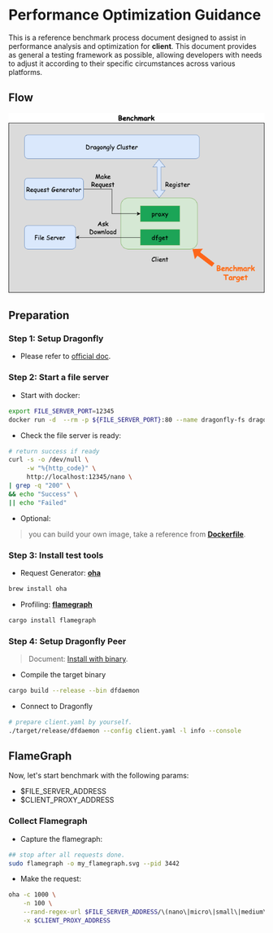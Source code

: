 # Performance Optimization Guidance

This is a reference benchmark process document designed to
assist in performance analysis and optimization for **client**.
This document provides as general a testing framework as possible,
allowing developers with needs to adjust it
according to their specific circumstances across various platforms.

## Flow

![architecture](images/performance-testing-arch.png)

## Preparation

### Step 1: Setup Dragonfly

- Please refer to [official doc](https://d7y.io/docs/next/getting-started/installation/helm-charts/).

### Step 2: Start a file server

- Start with docker:

```bash
export FILE_SERVER_PORT=12345
docker run -d  --rm -p ${FILE_SERVER_PORT}:80 --name dragonfly-fs dragonflyoss/file-server:latest
```

- Check the file server is ready:

```bash
# return success if ready
curl -s -o /dev/null \
     -w "%{http_code}" \
     http://localhost:12345/nano \
| grep -q "200" \
&& echo "Success" \
|| echo "Failed"
```

- Optional:

> you can build your own image, take a reference from [**Dockerfile**](https://github.com/dragonflyoss/perf-tests/blob/main/tools/file-server/Dockerfile).

### Step 3: Install test tools

- Request Generator: [**oha**](https://github.com/hatoo/oha)

```bash
brew install oha
```

- Profiling: [**flamegraph**](https://github.com/flamegraph-rs/flamegraph)

```bash
cargo install flamegraph
```

### Step 4: Setup Dragonfly Peer

> Document: [Install with binary](https://d7y.io/docs/next/getting-started/installation/binaries/).

- Compile the target binary

```bash
cargo build --release --bin dfdaemon
```

- Connect to Dragonfly

```bash
# prepare client.yaml by yourself.
./target/release/dfdaemon --config client.yaml -l info --console
```

## FlameGraph

Now, let's start benchmark with the following params:

- $FILE_SERVER_ADDRESS
- $CLIENT_PROXY_ADDRESS

### Collect Flamegraph

- Capture the flamegraph:

```bash
## stop after all requests done.
sudo flamegraph -o my_flamegraph.svg --pid 3442
```

- Make the request:

```bash
oha -c 1000 \
    -n 100 \
    --rand-regex-url $FILE_SERVER_ADDRESS/\(nano\|micro\|small\|medium\|large\) \
    -x $CLIENT_PROXY_ADDRESS
```
